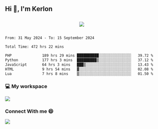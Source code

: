 ## Hi 👋, I'm Kerlon

<p align="center" style="margin: 30px;">
 
 <img src="https://skillicons.dev/icons?i=html,css,bootstrap,js,nodejs,jquery,python,flask,php,mysql,lua,sqlite,firebase">


</p>
<!--START_SECTION:waka-->

```txt
From: 31 May 2024 - To: 15 September 2024

Total Time: 472 hrs 22 mins

PHP              189 hrs 29 mins ██████████░░░░░░░░░░░░░░░   39.72 %
Python           177 hrs 3 mins  █████████▒░░░░░░░░░░░░░░░   37.12 %
JavaScript       64 hrs 3 mins   ███▒░░░░░░░░░░░░░░░░░░░░░   13.43 %
HTML             9 hrs 54 mins   ▓░░░░░░░░░░░░░░░░░░░░░░░░   02.08 %
Lua              7 hrs 8 mins    ▒░░░░░░░░░░░░░░░░░░░░░░░░   01.50 %
```

<!--END_SECTION:waka-->


<p align="center">
 <h3>💻 My workspace</h3>
    <img src="https://skillicons.dev/icons?i=mint" />
</p>

<p align="center">
 <h3>Connect With me 😄</h3> 
    <a href="https://www.linkedin.com/in/kerlon-fernandes"><img src="https://skillicons.dev/icons?i=linkedin" />
  </a>
</p>



